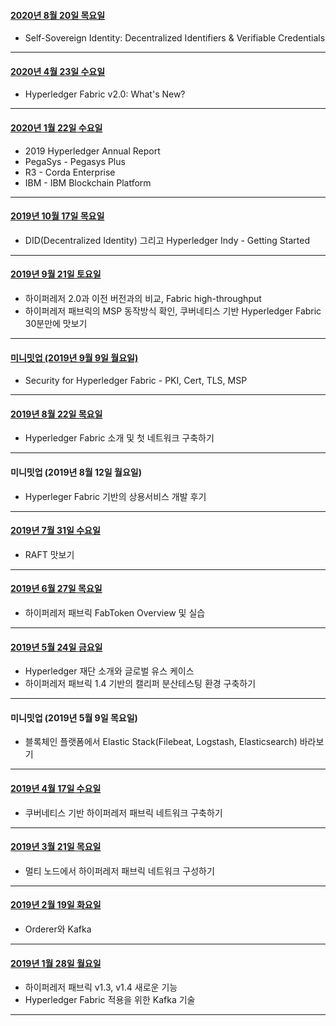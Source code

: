 #### [2020년 8월 20일 목요일](./hf-meetup-200820.md)

- Self-Sovereign Identity: Decentralized Identifiers & Verifiable Credentials

------

#### [2020년 4월 23일 수요일](./hf-meetup-200423.md)

- Hyperledger Fabric v2.0: What's New?

------

#### [2020년 1월 22일 수요일](./hf-meetup-200122.md)

- 2019 Hyperledger Annual Report
- PegaSys - Pegasys Plus
- R3 - Corda Enterprise
- IBM - IBM Blockchain Platform

------

#### [2019년 10월 17일 목요일](./hf-meetup-191017.md)

- DID(Decentralized Identity) 그리고 Hyperledger Indy - Getting Started

------

#### [2019년 9월 21일 토요일](./hf-meetup-190921.md)

- 하이퍼레저 2.0과 이전 버전과의 비교, Fabric high-throughput
- 하이퍼레저 패브릭의 MSP 동작방식 확인, 쿠버네티스 기반 Hyperledger Fabric 30분만에 맛보기

------

#### [미니밋업 (2019년 9월 9일 월요일)](https://www.slideshare.net/mobile/secret/FeAiyfBQCBNksa)

- Security for Hyperledger Fabric - PKI, Cert, TLS, MSP

------

#### [2019년 8월 22일 목요일](./hf-meetup-190822.md)

- Hyperledger Fabric 소개 및 첫 네트워크 구축하기

------

#### 미니밋업 (2019년 8월 12일 월요일)

- Hyperleger Fabric 기반의 상용서비스 개발 후기

------

#### [2019년 7월 31일 수요일](./hf-meetup-190731.md)

- RAFT 맛보기

------

#### [2019년 6월 27일 목요일](./hf-meetup-190627.md)

- 하이퍼레저 패브릭 FabToken Overview 및 실습

------

#### [2019년 5월 24일 금요일](./hf-meetup-190524.md)

- Hyperledger 재단 소개와 글로벌 유스 케이스
- 하이퍼레저 패브릭 1.4 기반의 캘리퍼 분산테스팅 환경 구축하기

------

#### 미니밋업 (2019년 5월 9일 목요일)

- 블록체인 플랫폼에서 Elastic Stack(Filebeat, Logstash, Elasticsearch) 바라보기

------

#### [2019년 4월 17일 수요일](./hf-meetup-190417.md)

- 쿠버네티스 기반 하이퍼레저 패브릭 네트워크 구축하기

---

#### [2019년 3월 21일 목요일](./hf-meetup-190321.md)

- 멀티 노드에서 하이퍼레저 패브릭 네트워크 구성하기

---

#### [2019년 2월 19일 화요일](./hf-meetup-190219.md)

- Orderer와 Kafka

---

#### [2019년 1월 28일 월요일](./hf-meetup-190128.md)

- 하이퍼레저 패브릭 v1.3, v1.4 새로운 기능
- Hyperledger Fabric 적용을 위한 Kafka 기술

---

